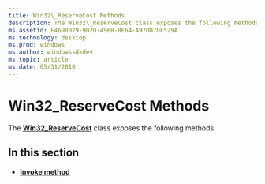 ```yaml
---
title: Win32\_ReserveCost Methods
description: The Win32\_ReserveCost class exposes the following methods.
ms.assetid: F4690079-9D2D-49B8-8F64-A97DD7DF529A
ms.technology: desktop
ms.prod: windows
ms.author: windowssdkdev
ms.topic: article
ms.date: 05/31/2018
---
```


# Win32\_ReserveCost Methods

The [**Win32\_ReserveCost**](win32-reservecost.md) class exposes the following methods.

## In this section

-   [**Invoke method**](invoke-method-in-class-win32-reservecost.md)

 

 




